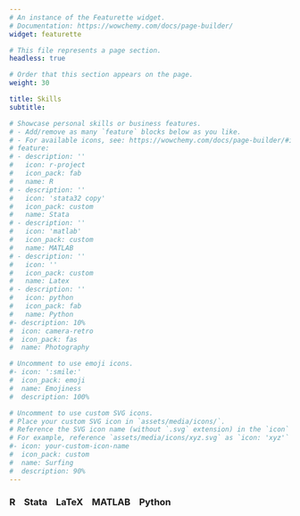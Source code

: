 ```yaml
---
# An instance of the Featurette widget.
# Documentation: https://wowchemy.com/docs/page-builder/
widget: featurette

# This file represents a page section.
headless: true

# Order that this section appears on the page.
weight: 30

title: Skills
subtitle:

# Showcase personal skills or business features.
# - Add/remove as many `feature` blocks below as you like.
# - For available icons, see: https://wowchemy.com/docs/page-builder/#icons
# feature:
# - description: ''
#   icon: r-project
#   icon_pack: fab
#   name: R
# - description: ''
#   icon: 'stata32 copy'
#   icon_pack: custom
#   name: Stata
# - description: ''
#   icon: 'matlab'
#   icon_pack: custom
#   name: MATLAB
# - description: ''
#   icon: ''
#   icon_pack: custom
#   name: Latex
# - description: ''
#   icon: python
#   icon_pack: fab
#   name: Python
#- description: 10%
#  icon: camera-retro
#  icon_pack: fas
#  name: Photography

# Uncomment to use emoji icons.
#- icon: ':smile:'
#  icon_pack: emoji
#  name: Emojiness
#  description: 100% 

# Uncomment to use custom SVG icons.
# Place your custom SVG icon in `assets/media/icons/`.
# Reference the SVG icon name (without `.svg` extension) in the `icon` field.
# For example, reference `assets/media/icons/xyz.svg` as `icon: 'xyz'`
#- icon: your-custom-icon-name
#  icon_pack: custom
#  name: Surfing
#  description: 90%
---
```


### R    Stata    LaTeX    MATLAB    Python

